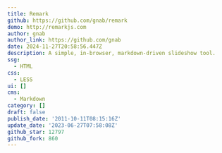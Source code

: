 ```yaml
---
title: Remark
github: https://github.com/gnab/remark
demo: http://remarkjs.com
author: gnab
author_link: https://github.com/gnab
date: 2024-11-27T20:58:56.447Z
description: A simple, in-browser, markdown-driven slideshow tool.
ssg:
  - HTML
css:
  - LESS
ui: []
cms:
  - Markdown
category: []
draft: false
publish_date: '2011-10-11T08:15:16Z'
update_date: '2023-06-27T07:58:08Z'
github_star: 12797
github_fork: 860
---
```


